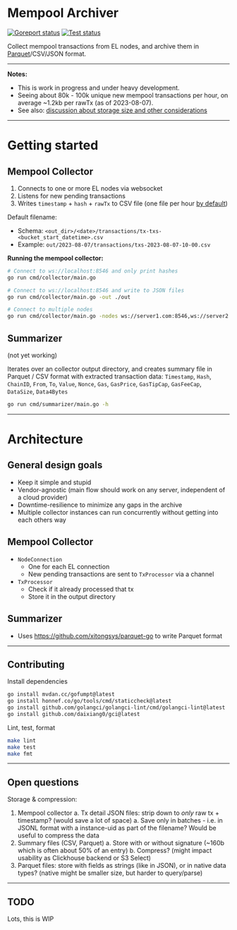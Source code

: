 # Mempool Archiver

[![Goreport status](https://goreportcard.com/badge/github.com/flashbots/mempool-archiver)](https://goreportcard.com/report/github.com/flashbots/mempool-archiver)
[![Test status](https://github.com/flashbots/mempool-archiver/workflows/Checks/badge.svg?branch=main)](https://github.com/flashbots/mempool-archiver/actions?query=workflow%3A%22Checks%22)

Collect mempool transactions from EL nodes, and archive them in [Parquet](https://github.com/apache/parquet-format)/CSV/JSON format.

---

**Notes:**

- This is work in progress and under heavy development.
- Seeing about 80k - 100k unique new mempool transactions per hour, on average ~1.2kb per rawTx (as of 2023-08-07).
- See also: [discussion about storage size and other considerations](https://github.com/flashbots/mempool-archiver/issues/1)

---

# Getting started

## Mempool Collector

1. Connects to one or more EL nodes via websocket
2. Listens for new pending transactions
3. Writes `timestamp` + `hash` + `rawTx` to CSV file (one file per hour [by default](collector/consts.go))

Default filename:

- Schema: `<out_dir>/<date>/transactions/tx-txs-<bucket_start_datetime>.csv`
- Example: `out/2023-08-07/transactions/txs-2023-08-07-10-00.csv`

**Running the mempool collector:**

```bash
# Connect to ws://localhost:8546 and only print hashes
go run cmd/collector/main.go

# Connect to ws://localhost:8546 and write to JSON files
go run cmd/collector/main.go -out ./out

# Connect to multiple nodes
go run cmd/collector/main.go -nodes ws://server1.com:8546,ws://server2.com:8546
```

## Summarizer

(not yet working)

Iterates over an collector output directory, and creates summary file in Parquet / CSV format with extracted transaction data: `Timestamp`, `Hash`, `ChainID`, `From`, `To`, `Value`, `Nonce`, `Gas`, `GasPrice`, `GasTipCap`, `GasFeeCap`, `DataSize`, `Data4Bytes`

```bash
go run cmd/summarizer/main.go -h
```


---

# Architecture

## General design goals

- Keep it simple and stupid
- Vendor-agnostic (main flow should work on any server, independent of a cloud provider)
- Downtime-resilience to minimize any gaps in the archive
- Multiple collector instances can run concurrently without getting into each others way

## Mempool Collector

- `NodeConnection`
    - One for each EL connection
    - New pending transactions are sent to `TxProcessor` via a channel
- `TxProcessor`
    - Check if it already processed that tx
    - Store it in the output directory

## Summarizer

- Uses https://github.com/xitongsys/parquet-go to write Parquet format

---

## Contributing

Install dependencies

```bash
go install mvdan.cc/gofumpt@latest
go install honnef.co/go/tools/cmd/staticcheck@latest
go install github.com/golangci/golangci-lint/cmd/golangci-lint@latest
go install github.com/daixiang0/gci@latest
```

Lint, test, format

```bash
make lint
make test
make fmt
```

---

## Open questions

Storage & compression:

1. Mempool collector
    a. Tx detail JSON files: strip down to _only_ raw tx + timestamp? (would save a lot of space)
    a. Save only in batches - i.e. in JSONL format with a instance-uid as part of the filename? Would be useful to compress the data
1. Summary files (CSV, Parquet)
    a. Store with or without signature (~160b which is often about 50% of an entry)
    b. Compress? (might impact usability as Clickhouse backend or S3 Select)
1. Parquet files: store with fields as strings (like in JSON), or in native data types? (native might be smaller size, but harder to query/parse)


---

## TODO

Lots, this is WIP
